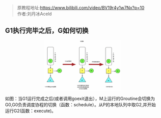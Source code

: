 > 原教程地址:https://www.bilibili.com/video/BV19r4y1w7Nx?p=10 \
> 作者:刘丹冰Aceld

## G1执行完毕之后，G如何切换

<img style="display: block; margin: 0 auto;" src="../img/G-change.png" width="50%" alt="" />

如图：当G1运行完成之后(或者调用goexit退出），M上运行的Groutine会切换为G0,G0负责调度协程的切换（函数：schedule）。从P的本地队列中取G2,并开始运行G2(函数：execute)。